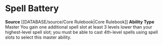 ﻿---
ability_type: Master
actions: null
frequency: null
id: '17'
name: Spell Battery
rarity: Common
requirement: null
rus_type_level: null
source: '[[DATABASE/source/Core Rulebook|Core Rulebook]]'
trait: null
type: Familiar Ability

---
# Spell Battery

**Source** [[DATABASE/source/Core Rulebook|Core Rulebook]] 
**Ability Type** Master
You gain one additional spell slot at least 3 levels lower than your highest-level spell slot; you must be able to cast 4th-level spells using spell slots to select this master ability.
